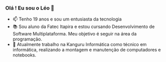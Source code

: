 ### Olá ! Eu sou o Léo 🤠
- 📫 Tenho 19 anos e sou um entusiasta da tecnologia
- 📚 Sou aluno da Fatec Itapira e estou cursando Desenvolvimento de Software Multiplataforma. Meu objetivo é seguir na área da programação.
- 🔧 Atualmente trabalho na Kanguru Informática como técnico em informática, realizando a montagem e manutenção de computadores e notebooks. 

<!---
leosartorelli1/leosartorelli1 is a ✨ special ✨ repository because its `README.md` (this file) appears on your GitHub profile.
You can click the Preview link to take a look at your changes.
--->
